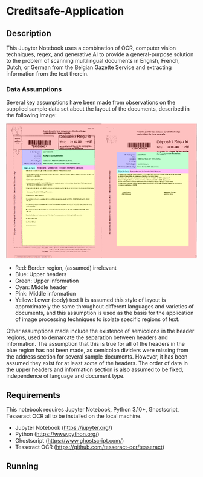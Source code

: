 # Creditsafe-Application

## Description
This Jupyter Notebook uses a combination of OCR, computer vision techniques, regex, and generative AI to provide a general-purpose solution to the problem of scanning multilingual documents in English, French, Dutch, or German from the Belgian Gazette Service and extracting information from the text therein.

### Data Assumptions
Several key assumptions have been made from observations on the supplied sample data set about the layout of the documents, described in the following image:

![Layout Diagram](https://github.com/franna-cotta/creditsafe-application/blob/main/images/Layout_Example.jpg)
- Red: Border region, (assumed) irrelevant
- Blue: Upper headers
- Green: Upper information
- Cyan: Middle header
- Pink: Middle information
- Yellow: Lower (body) text
It is assumed this style of layout is approximately the same throughout different languages and varieties of documents, and this assumption is used as the basis for the application of image processing techniques to isolate specific regions of text.

Other assumptions made include the existence of semicolons in the header regions, used to demarcate the separation between headers and information. The assumption that this is true for all of the headers in the blue region has not been made, as semicolon dividers were missing from the address section for several sample documents. However, it has been assumed they exist for at least *some* of the headers. The order of data in the upper headers and information section is also assumed to be fixed, independence of language and document type.

## Requirements
This notebook requires Jupyter Notebook, Python 3.10+, Ghostscript, Tesseract OCR all to be installed on the local machine.
- Jupyter Notebook (https://jupyter.org/)
- Python (https://www.python.org/)
- Ghostscript (https://www.ghostscript.com/)
- Tesseract OCR (https://github.com/tesseract-ocr/tesseract)

## Running
